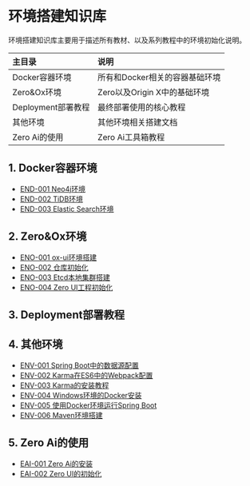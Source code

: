 # 环境搭建知识库

环境搭建知识库主要用于描述所有教材、以及系列教程中的环境初始化说明。

| 主目录 | 说明 |
| :--- | :--- |
| Docker容器环境 | 所有和Docker相关的容器基础环境 |
| Zero&Ox环境 | Zero以及Origin X中的基础环境 |
| Deployment部署教程 | 最终部署使用的核心教程 |
| 其他环境 | 其他环境相关搭建文档 |
| Zero Ai的使用 | Zero Ai工具箱教程 |

## 1. Docker容器环境

* [END-001 Neo4j环境](/environment/1-dockerrong-qi-huan-jing/end-001-neo4jhuan-jing-chu-shi-hua.html)
* [END-002 TiDB环境](/environment/1-dockerrong-qi-huan-jing/end-002-tidbhuan-jing-chu-shi-hua.html)
* [END-003 Elastic Search环境](/environment/1-dockerrong-qi-huan-jing/end-003-elastic-searchhuan-jing.html)

## 2. Zero&Ox环境

* [ENO-001 ox-ui环境搭建](/environment/2-zeroandoxhuan-jing/eno-001-ox-uihuan-jing-da-jian.html)
* [ENO-002 仓库初始化](/environment/2-zeroandoxhuan-jing/eno-002-cang-ku-chu-shi-hua.html)
* [ENO-003 Etcd本地集群搭建](/environment/2-zeroandoxhuan-jing/eno-004-etcdben-di-ji-qun-da-jian.html)
* [ENO-004 Zero UI工程初始化](/environment/2-zeroandoxhuan-jing/eno-004-zero-uigong-cheng-chu-shi-hua.md)

## 3. Deployment部署教程

## 4. 其他环境

* [ENV-001 Spring Boot中的数据源配置](/environment/5-qi-ta-huan-jing/env-001-spring-bootzhong-de-shu-ju-yuan-pei-zhi.html)
* [ENV-002 Karma在ES6中的Webpack配置](/environment/5-qi-ta-huan-jing/env-002-karmazai-es6-zhong-de-webpack-pei-zhi.html)
* [ENV-003 Karma的安装教程](/environment/5-qi-ta-huan-jing/env-003-karmade-an-zhuang-jiao-cheng.html)
* [ENV-004 Windows环境的Docker安装](/environment/5-qi-ta-huan-jing/env-004-windowshuan-jing-de-docker-an-zhuang.html)
* [ENV-005 使用Docker环境运行Spring Boot](/environment/5-qi-ta-huan-jing/env-005-shi-yong-dockerhuan-jing-yun-xing-spring-boot.html)
* [ENV-006 Maven环境搭建](/environment/5-qi-ta-huan-jing/env-006-mavenhuan-jing-da-jian.html)

## 5. Zero Ai的使用

* [EAI-001 Zero Ai的安装](/environment/6-zero-ai/eai-001-zero-aide-an-zhuang.html)
* [EAI-002 Zero UI的初始化](/environment/6-zero-ai/eai-002-zero-uide-chu-shi-hua.html)



